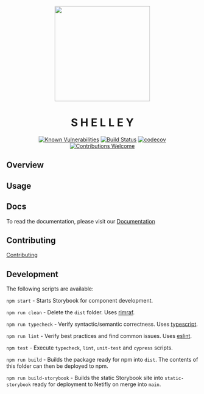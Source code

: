 <p align="center">
  <a href="https://www.shelley.earth">
    <img width="250px" src="">
  </a>
</p>

<h1 align="center">S H E L L E Y</h1>

<div align="center">

[![Known Vulnerabilities](https://snyk.io/test/github/action-is-hope/shelley/badge.svg)](https://snyk.io/test/github/action-is-hope/shelley)
[![Build Status](https://github.com/action-is-hope/shelley/actions/workflows/main.yml/badge.svg)](https://github.com/action-is-hope/shelley)
[![codecov](https://codecov.io/gh/action-is-hope/shelley/branch/main/graph/badge.svg?token=xxxx)](https://codecov.io/gh/action-is-hope/shelley)
[![Contributions Welcome](https://img.shields.io/badge/PRs-welcome-brightgreen.svg)](./CONTRIBUTING.md)

</div>

## Overview

## Usage

## Docs

To read the documentation, please visit our [Documentation](DOCUMENTATION.md)

## Contributing

[Contributing](CONTRIBUTING.md)

## Development

The following scripts are available:

`npm start` - Starts Storybook for component development.

`npm run clean` - Delete the `dist` folder. Uses [rimraf](https://github.com/isaacs/rimraf).

`npm run typecheck` - Verify syntactic/semantic correctness. Uses [typescript](https://github.com/microsoft/TypeScript).

`npm run lint` - Verify best practices and find common issues. Uses [eslint](https://github.com/eslint/eslint).

`npm test` - Execute `typecheck`, `lint`, `unit-test` and `cypress` scripts.

`npm run build` - Builds the package ready for npm into `dist`. The contents of this folder can then be deployed to npm.

`npm run build-storybook` - Builds the static Storybook site into `static-storybook` ready for deployment to Netifly on merge into `main`.
